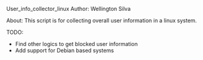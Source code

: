 

User_info_collector_linux   Author: Wellington Silva


About:
  This script is for collecting overall user information in a linux system.


TODO:
  - Find other logics to get blocked user information
  - Add support for Debian based systems
